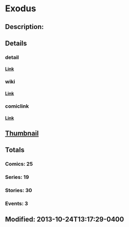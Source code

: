 # Exodus
## Description: 
## Details
### detail
#### [Link](http://marvel.com/characters/648/exodus?utm_campaign=apiRef&utm_source=225578a89fc76f3d20fbffda5d17a88d)
### wiki
#### [Link](http://marvel.com/universe/Exodus?utm_campaign=apiRef&utm_source=225578a89fc76f3d20fbffda5d17a88d)
### comiclink
#### [Link](http://marvel.com/comics/characters/1009295/exodus?utm_campaign=apiRef&utm_source=225578a89fc76f3d20fbffda5d17a88d)
## [Thumbnail](http://i.annihil.us/u/prod/marvel/i/mg/e/20/52695589e1721.jpg)
## Totals
### Comics: 25
### Series: 19
### Stories: 30
### Events: 3
## Modified: 2013-10-24T13:17:29-0400